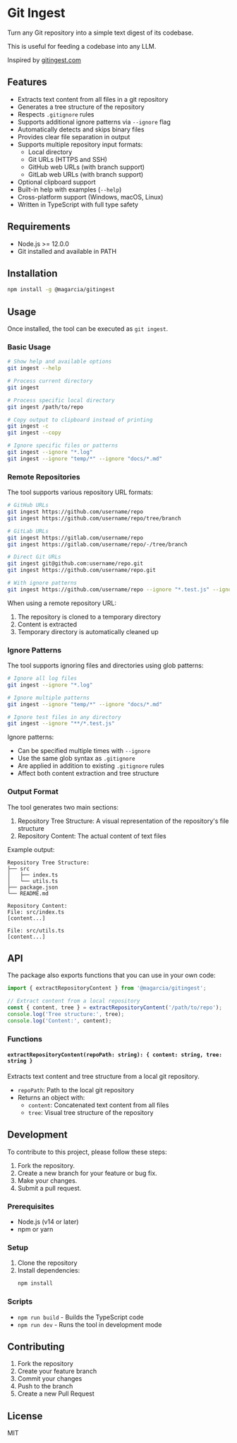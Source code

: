 # Git Ingest 

Turn any Git repository into a simple text digest of its codebase.

This is useful for feeding a codebase into any LLM.

Inspired by [gitingest.com](https://gitingest.com/)

## Features

- Extracts text content from all files in a git repository
- Generates a tree structure of the repository
- Respects `.gitignore` rules
- Supports additional ignore patterns via `--ignore` flag
- Automatically detects and skips binary files
- Provides clear file separation in output
- Supports multiple repository input formats:
  - Local directory
  - Git URLs (HTTPS and SSH)
  - GitHub web URLs (with branch support)
  - GitLab web URLs (with branch support)
- Optional clipboard support
- Built-in help with examples (`--help`)
- Cross-platform support (Windows, macOS, Linux)
- Written in TypeScript with full type safety

## Requirements

- Node.js >= 12.0.0
- Git installed and available in PATH

## Installation

```bash
npm install -g @magarcia/gitingest
```

## Usage

Once installed, the tool can be executed as `git ingest`.

### Basic Usage

```bash
# Show help and available options
git ingest --help

# Process current directory
git ingest

# Process specific local directory
git ingest /path/to/repo

# Copy output to clipboard instead of printing
git ingest -c
git ingest --copy

# Ignore specific files or patterns
git ingest --ignore "*.log"
git ingest --ignore "temp/*" --ignore "docs/*.md"
```

### Remote Repositories

The tool supports various repository URL formats:

```bash
# GitHub URLs
git ingest https://github.com/username/repo
git ingest https://github.com/username/repo/tree/branch

# GitLab URLs
git ingest https://gitlab.com/username/repo
git ingest https://gitlab.com/username/repo/-/tree/branch

# Direct Git URLs
git ingest git@github.com:username/repo.git
git ingest https://github.com/username/repo.git

# With ignore patterns
git ingest https://github.com/username/repo --ignore "*.test.js" --ignore "dist/*"
```

When using a remote repository URL:
1. The repository is cloned to a temporary directory
2. Content is extracted
3. Temporary directory is automatically cleaned up

### Ignore Patterns

The tool supports ignoring files and directories using glob patterns:

```bash
# Ignore all log files
git ingest --ignore "*.log"

# Ignore multiple patterns
git ingest --ignore "temp/*" --ignore "docs/*.md"

# Ignore test files in any directory
git ingest --ignore "**/*.test.js"
```

Ignore patterns:
- Can be specified multiple times with `--ignore`
- Use the same glob syntax as `.gitignore`
- Are applied in addition to existing `.gitignore` rules
- Affect both content extraction and tree structure

### Output Format

The tool generates two main sections:
1. Repository Tree Structure: A visual representation of the repository's file structure
2. Repository Content: The actual content of text files

Example output:
```
Repository Tree Structure:
├── src
│   ├── index.ts
│   └── utils.ts
├── package.json
└── README.md

Repository Content:
File: src/index.ts
[content...]

File: src/utils.ts
[content...]
```

## API

The package also exports functions that you can use in your own code:

```typescript
import { extractRepositoryContent } from '@magarcia/gitingest';

// Extract content from a local repository
const { content, tree } = extractRepositoryContent('/path/to/repo');
console.log('Tree structure:', tree);
console.log('Content:', content);
```

### Functions

#### `extractRepositoryContent(repoPath: string): { content: string, tree: string }`

Extracts text content and tree structure from a local git repository.

- `repoPath`: Path to the local git repository
- Returns an object with:
  - `content`: Concatenated text content from all files
  - `tree`: Visual tree structure of the repository

## Development

To contribute to this project, please follow these steps:

1.  Fork the repository.
2.  Create a new branch for your feature or bug fix.
3.  Make your changes.
4.  Submit a pull request.

### Prerequisites

- Node.js (v14 or later)
- npm or yarn

### Setup

1. Clone the repository
2. Install dependencies:
   ```bash
   npm install
   ```

### Scripts

- `npm run build` - Builds the TypeScript code
- `npm run dev` - Runs the tool in development mode


## Contributing

1. Fork the repository
2. Create your feature branch
3. Commit your changes
4. Push to the branch
5. Create a new Pull Request

## License

MIT
